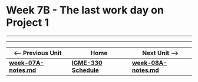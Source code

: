 <!--
# Week 7B - Bitmap Manipulation
-->

<!--
- Look at (a few) [Project 2](../projects/project-2.md) protoypes
- [Web Audio VI - Bitmap Effects](https://github.com/tonethar/IGME-330-Master/blob/master/notes/demo-web-audio-6.md)
-->


# Week 7B - The last work day on Project 1

<hr><hr>

| <-- Previous Unit | Home | Next Unit -->
| --- | --- | --- 
| [**week-07A-notes.md**](week-07A-notes.md)     |  [**IGME-330 Schedule**](../schedule.md) | [**week-08A-notes.md**](week-08A-notes.md)
